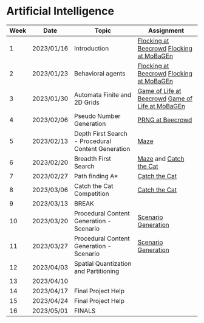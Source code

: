 # Artificial Intelligence

| Week | Date       | Topic                                              | Assignment                                                                                                                                                               |
|------|------------|----------------------------------------------------|--------------------------------------------------------------------------------------------------------------------------------------------------------------------------|
| 1    | 2023/01/16 | Introduction                                       | [Flocking at Beecrowd](assignments/flocking/README.md) [Flocking at MoBaGEn](https://github.com/InfiniBrains/mobagen/tree/master/examples/flocking)                      |
| 2    | 2023/01/23 | Behavioral agents                                  | [Flocking at Beecrowd](assignments/flocking/README.md) [Flocking at MoBaGEn](https://github.com/InfiniBrains/mobagen/tree/master/examples/flocking)                      |
| 3    | 2023/01/30 | Automata Finite and 2D Grids                       | [Game of Life at Beecrowd](assignments/life/README.md) [Game of Life at MoBaGEn](https://github.com/InfiniBrains/mobagen/tree/master/examples/life)                      |
| 4    | 2023/02/06 | Pseudo Number Generation                           | [PRNG at Beecrowd](assignments/rng/README.md)                                                                                                                            |
| 5    | 2023/02/13 | Depth First Search - Procedural Content Generation | [Maze](https://github.com/InfiniBrains/mobagen/tree/master/examples/maze)                                                                                                |
| 6    | 2023/02/20 | Breadth First Search                               | [Maze](https://github.com/InfiniBrains/mobagen/tree/master/examples/maze) and [Catch the Cat](https://github.com/InfiniBrains/mobagen/tree/master/examples/catchthecat)  |
| 7    | 2023/02/27 | Path finding A*                                    | [Catch the Cat](https://github.com/InfiniBrains/mobagen/tree/master/examples/catchthecat)                                                                                |
| 8    | 2023/03/06 | Catch the Cat Competition                          | [Catch the Cat](https://github.com/InfiniBrains/mobagen/tree/master/examples/catchthecat)                                                                                |
| 9    | 2023/03/13 | BREAK                                              |                                                                                                                                                                          |
| 10   | 2023/03/20 | Procedural Content Generation - Scenario           | [Scenario Generation](https://github.com/InfiniBrains/mobagen/tree/master/examples/scenario)                                                                             |
| 11   | 2023/03/27 | Procedural Content Generation - Scenario           | [Scenario Generation](https://github.com/InfiniBrains/mobagen/tree/master/examples/scenario)                                                                             |
| 12   | 2023/04/03 | Spatial Quantization and Partitioning              |                                                                                                                                                                          |
| 13   | 2023/04/10 |                                                    |                                                                                                                                                                          |
| 14   | 2023/04/17 | Final Project Help                                 |                                                                                                                                                                          |
| 15   | 2023/04/24 | Final Project Help                                 |                                                                                                                                                                          |
| 16   | 2023/05/01 | FINALS                                             |                                                                                                                                                                          |

